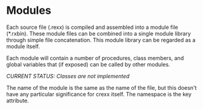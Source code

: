 # Modules

Each source file (.rexx) is compiled and assembled into a module file (\*.rxbin). These module files can be combined into a single module library through simple file concatenation. This module library can be regarded as a module itself.

Each module will contain a number of procedures, class members, and global variables that (if exposed) can be called by other modules.

*CURRENT STATUS: Classes are not implemented*

The name of the module is the same as the name of the file, but this doesn't have any particular significance for crexx itself. The namespace is the key attribute.
